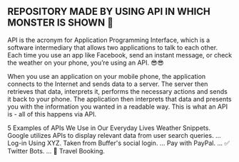 ## REPOSITORY MADE BY USING API IN WHICH MONSTER IS SHOWN 👹
API is the acronym for Application Programming Interface, which is a software intermediary that allows two applications to talk to each other. Each time you use an app like Facebook, send an instant message, or check the weather on your phone, you’re using an API. 😎😎

When you use an application on your mobile phone, the application connects to the Internet and sends data to a server. The server then retrieves that data, interprets it, performs the necessary actions and sends it back to your phone. The application then interprets that data and presents you with the information you wanted in a readable way. This is what an API is - all of this happens via API.

5 Examples of APIs We Use in Our Everyday Lives
Weather Snippets. Google utilizes APIs to display relevant data from user search queries. ...
Log-in Using XYZ. Taken from Buffer's social login. ...
Pay with PayPal. ... ✅
Twitter Bots. ... 🤖
Travel Booking.
